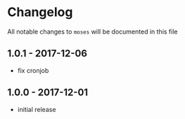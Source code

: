 # Changelog

All notable changes to `moses` will be documented in this file

## 1.0.1 - 2017-12-06

- fix cronjob

## 1.0.0 - 2017-12-01

- initial release
